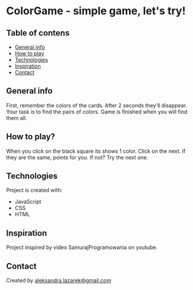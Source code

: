<h1>ColorGame - simple game, let's try! </h1>

## Table of contens
* [General info](#general-info)
* [How to play](#how-to-play)
* [Technologies](#technologies)
* [Inspiration](#inspiration)
* [Contact](#contact)

## General info
First, remember the colors of the cards. After 2 seconds they'll disappear. Your task is to find the pairs of colors. Game is finished when you will find them all.

## How to play?
When you click on the black square its shows 1 color. Click on the next. If they are the same, points for you. If not? Try the next one. 

## Technologies
Project is created with:
* JavaScript
* CSS
* HTML

## Inspiration
Project inspired by video SamurajProgramowania on youtube.

## Contact
Created by aleksandra.lazarek@gmail.com
